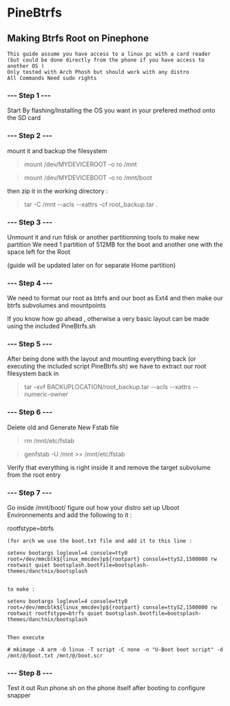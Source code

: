 # PineBtrfs
## Making Btrfs Root on Pinephone

```
This guide assume you have access to a linux pc with a card reader
(but could be done directly from the phone if you have access to another OS )
Only tested with Arch Phosh but should work with any distro
All Commands Need sudo rights

```

### --- Step 1 ---
Start By flashing/Installing the OS you want in your prefered method onto the SD card

### --- Step 2 ---

mount it and backup the filesystem

>mount /dev/MYDEVICEROOT -o ro /mnt

>mount /dev/MYDEVICEBOOT -o ro /mnt/boot

then zip it in the working directory :

> tar -C /mnt --acls --xattrs -cf root_backup.tar .

### --- Step 3 ---

Unmount it and run fdisk or another partitionning tools to make new partition
We need 1 partition of 512MB for the boot and another one with the space left for the Root

(guide will be updated later on for separate Home partition)

### --- Step 4 ---

We need to format our root as btrfs and our boot as Ext4
and then make our btrfs subvolumes and mountpoints

If you know how go ahead , otherwise a very basic layout can be made using the included PineBtrfs.sh

### --- Step 5 ---

After being done with the layout and mounting everything back (or executing the included script PineBtrfs.sh)
we have to extract our root filesystem back in

> tar -xvf BACKUPLOCATION/root_backup.tar --acls --xattrs --numeric-owner

### --- Step 6 ---

Delete old and Generate New Fstab file

> rm /mnt/etc/fstab

> genfstab -U /mnt >> /mnt/etc/fstab

Verify that everything is right inside it and remove the target subvolume from the root entry

### --- Step 7 ---

Go inside /mnt/boot/
figure out how your distro set up Uboot Environnements
and add the following to it : 

rootfstype=btrfs

```
(for arch we use the boot.txt file and add it to this line : 

setenv bootargs loglevel=4 console=tty0 root=/dev/mmcblk${linux_mmcdev}p${rootpart} console=ttyS2,1500000 rw rootwait quiet bootsplash.bootfile=bootsplash-themes/danctnix/bootsplash


to make : 

setenv bootargs loglevel=4 console=tty0 root=/dev/mmcblk${linux_mmcdev}p${rootpart} console=ttyS2,1500000 rw rootwait rootfstype=btrfs quiet bootsplash.bootfile=bootsplash-themes/danctnix/bootsplash


Then execute 

# mkimage -A arm -O linux -T script -C none -n "U-Boot boot script" -d /mnt/@/boot.txt /mnt/@/boot.scr
```

### --- Step 8 ---

Test it out
Run phone.sh on the phone itself after booting to configure snapper
